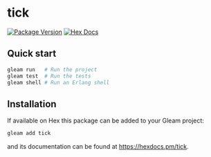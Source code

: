 # tick

[![Package Version](https://img.shields.io/hexpm/v/tick)](https://hex.pm/packages/tick)
[![Hex Docs](https://img.shields.io/badge/hex-docs-ffaff3)](https://hexdocs.pm/tick/)

## Quick start

```sh
gleam run   # Run the project
gleam test  # Run the tests
gleam shell # Run an Erlang shell
```

## Installation

If available on Hex this package can be added to your Gleam project:

```sh
gleam add tick
```

and its documentation can be found at <https://hexdocs.pm/tick>.

